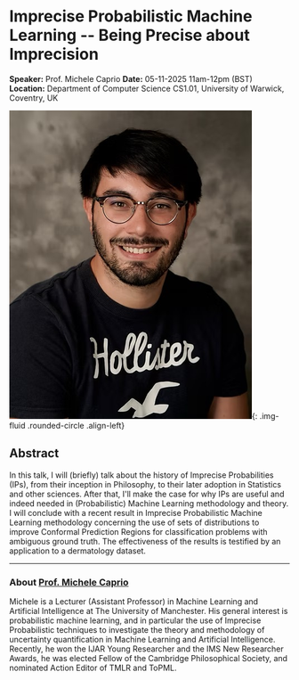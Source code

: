 # Imprecise Probabilistic Machine Learning -- Being Precise about Imprecision

**Speaker:** Prof. Michele Caprio
**Date:** 05-11-2025 11am-12pm (BST)
**Location:** Department of Computer Science CS1.01, University of Warwick, Coventry, UK


![Prof. Michele Caprio](/assets/img/michele_caprio.jpeg){: .img-fluid .rounded-circle .align-left}

## Abstract

In this talk, I will (briefly) talk about the history of Imprecise Probabilities (IPs), from their inception in Philosophy, to their later adoption in Statistics and other sciences. After that, I'll make the case for why IPs are useful and indeed needed in (Probabilistic) Machine Learning methodology and theory. I will conclude with a recent result in Imprecise Probabilistic Machine Learning methodology concerning the use of sets of distributions to improve Conformal Prediction Regions for classification problems with ambiguous ground truth. The effectiveness of the results is testified by an application to a dermatology dataset.

---

### About [Prof. Michele Caprio](https://michelecaprio.wixsite.com/caprio)


Michele is a Lecturer (Assistant Professor) in Machine Learning and Artificial Intelligence at The University of Manchester. His general interest is probabilistic machine learning, and in particular the use of Imprecise Probabilistic techniques to investigate the theory and methodology of uncertainty quantification in Machine Learning and Artificial Intelligence. Recently, he won the IJAR Young Researcher and the IMS New Researcher Awards, he was elected Fellow of the Cambridge Philosophical Society, and nominated Action Editor of TMLR and ToPML.
